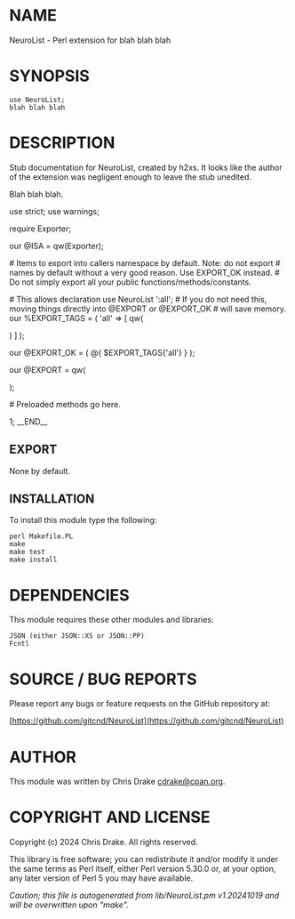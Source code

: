 # NAME

NeuroList - Perl extension for blah blah blah

# SYNOPSIS

    use NeuroList;
    blah blah blah

# DESCRIPTION

Stub documentation for NeuroList, created by h2xs. It looks like the
author of the extension was negligent enough to leave the stub
unedited.

Blah blah blah.

use strict;
use warnings;

require Exporter;

our @ISA = qw(Exporter);

\# Items to export into callers namespace by default. Note: do not export
\# names by default without a very good reason. Use EXPORT\_OK instead.
\# Do not simply export all your public functions/methods/constants.

\# This allows declaration	use NeuroList ':all';
\# If you do not need this, moving things directly into @EXPORT or @EXPORT\_OK
\# will save memory.
our %EXPORT\_TAGS = ( 'all' => \[ qw(

) \] );

our @EXPORT\_OK = ( @{ $EXPORT\_TAGS{'all'} } );

our @EXPORT = qw(

);

\# Preloaded methods go here.

1;
\_\_END\_\_

## EXPORT

None by default.

## INSTALLATION

To install this module type the following:

    perl Makefile.PL
    make
    make test
    make install

# DEPENDENCIES

This module requires these other modules and libraries:

    JSON (either JSON::XS or JSON::PP)
    Fcntl

# SOURCE / BUG REPORTS

Please report any bugs or feature requests on the GitHub repository at:

[https://github.com/gitcnd/NeuroList](https://github.com/gitcnd/NeuroList)

# AUTHOR

This module was written by Chris Drake <cdrake@cpan.org>.

# COPYRIGHT AND LICENSE

Copyright (c) 2024 Chris Drake. All rights reserved.

This library is free software; you can redistribute it and/or modify
it under the same terms as Perl itself, either Perl version 5.30.0 or,
at your option, any later version of Perl 5 you may have available.

_Caution; this file is autogenerated from lib/NeuroList.pm v1.20241019 and will be overwritten upon "make"._
